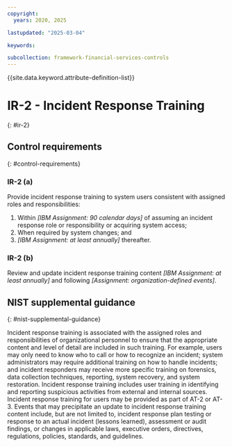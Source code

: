 ```yaml
---
copyright:
  years: 2020, 2025

lastupdated: "2025-03-04"

keywords:

subcollection: framework-financial-services-controls
---
```


{{site.data.keyword.attribute-definition-list}}

# IR-2 - Incident Response Training
{: #ir-2}

## Control requirements
{: #control-requirements}



### IR-2 (a)


Provide incident response training to system users consistent with assigned roles and responsibilities:
1. Within _[IBM Assignment: 90 calendar days]_ of assuming an incident response role or responsibility or acquiring system access;
2. When required by system changes; and
3. _[IBM Assignment: at least annually]_ thereafter.


### IR-2 (b)


Review and update incident response training content _[IBM Assignment: at least annually]_ and following _[Assignment: organization-defined events]_.












## NIST supplemental guidance
{: #nist-supplemental-guidance}

Incident response training is associated with the assigned roles and responsibilities of organizational personnel to ensure that the appropriate content and level of detail are included in such training. For example, users may only need to know who to call or how to recognize an incident; system administrators may require additional training on how to handle incidents; and incident responders may receive more specific training on forensics, data collection techniques, reporting, system recovery, and system restoration. Incident response training includes user training in identifying and reporting suspicious activities from external and internal sources. Incident response training for users may be provided as part of AT-2 or AT-3. Events that may precipitate an update to incident response training content include, but are not limited to, incident response plan testing or response to an actual incident (lessons learned), assessment or audit findings, or changes in applicable laws, executive orders, directives, regulations, policies, standards, and guidelines.
